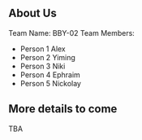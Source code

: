 ## About Us
Team Name: BBY-02
Team Members: 
- Person 1 Alex
- Person 2 Yiming
- Person 3 Niki
- Person 4 Ephraim
- Person 5 Nickolay
## More details to come
TBA